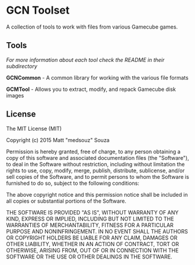 GCN Toolset
===========
A collection of tools to work with files from various Gamecube games.

Tools
-----
*For more information about each tool check the README in their subdirectory*

**GCNCommon** - A common library for working with the various file formats

**GCMTool** - Allows you to extract, modify, and repack Gamecube disk images

License
-------
The MIT License (MIT)

Copyright (c) 2015 Matt "medsouz" Souza

Permission is hereby granted, free of charge, to any person obtaining a copy of this software and associated documentation files (the "Software"), to deal in the Software without restriction, including without limitation the rights to use, copy, modify, merge, publish, distribute, sublicense, and/or sell copies of the Software, and to permit persons to whom the Software is furnished to do so, subject to the following conditions:

The above copyright notice and this permission notice shall be included in all copies or substantial portions of the Software.

THE SOFTWARE IS PROVIDED "AS IS", WITHOUT WARRANTY OF ANY KIND, EXPRESS OR IMPLIED, INCLUDING BUT NOT LIMITED TO THE WARRANTIES OF MERCHANTABILITY, FITNESS FOR A PARTICULAR PURPOSE AND NONINFRINGEMENT. IN NO EVENT SHALL THE AUTHORS OR COPYRIGHT HOLDERS BE LIABLE FOR ANY CLAIM, DAMAGES OR OTHER LIABILITY, WHETHER IN AN ACTION OF CONTRACT, TORT OR OTHERWISE, ARISING FROM, OUT OF OR IN CONNECTION WITH THE SOFTWARE OR THE USE OR OTHER DEALINGS IN THE SOFTWARE.
